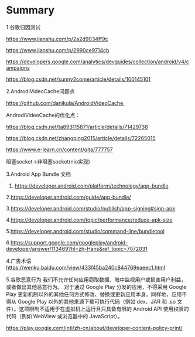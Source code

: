 # Summary

1.谷歌归因测试

https://www.jianshu.com/p/2a2d9034ff9c

https://www.jianshu.com/p/2990ce9714cb


https://developers.google.com/analytics/devguides/collection/android/v4/campaigns

https://blog.csdn.net/sunny2come/article/details/100145101

2.AndrodiVideoCache问题点

https://github.com/danikula/AndroidVideoCache 

AndrodiVideoCache的优化点：

https://blog.csdn.net/ta893115871/article/details/71429738

https://blog.csdn.net/zhangping2015/article/details/72265015

https://www.e-learn.cn/content/qita/777757

阻塞socket->非阻塞socket(nio实现)

3.Android App Bundle 文档

1. https://developer.android.com/platform/technology/app-bundle

2.https://developer.android.com/guide/app-bundle/

3.https://developer.android.com/studio/publish/app-signing#sign-apk

4.https://developer.android.com/topic/performance/reduce-apk-size

5.https://developer.android.com/studio/command-line/bundletool

6.https://support.google.com/googleplay/android-developer/answer/113469?hl=zh-Hans&ref_topic=7072031

4.广告术语
https://wenku.baidu.com/view/433f45ba240c844769eaeec1.html

5.谷歌恶意行为
我们不允许任何应用窃取数据、暗中监视用户或损害用户利益，或者做出其他恶意行为。
对于通过 Google Play 分发的应用，不得采用 Google Play 更新机制以外的其他任何方式修改、替换或更新应用本身。同样地，应用不得从 Google Play 以外的其他来源下载可执行代码（例如 dex、JAR 和 .so 文件）。这项限制不适用于在虚拟机上运行且只具备有限的 Android API 使用权限的代码（例如 WebView 或浏览器中的 JavaScript）。

https://play.google.com/intl/zh-cn/about/developer-content-policy-print/

